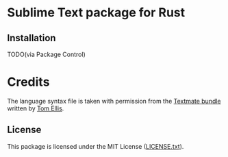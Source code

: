# Sublime Text package for Rust


## Installation

TODO(via Package Control)

# Credits

The language syntax file is taken with permission from the [Textmate bundle](https://github.com/tomgrohl/Rust.tmbundle) written by [Tom Ellis](https://github.com/tomgrohl).

## License

This package is licensed under the MIT License ([LICENSE.txt](https://github.com/fmartini/sublime-rust/blob/master/LICENSE.txt)).
